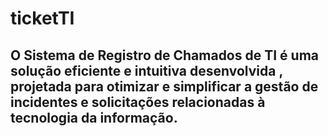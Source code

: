 # ticketTI
## O Sistema de Registro de Chamados de TI é uma solução eficiente e intuitiva desenvolvida , projetada para otimizar e simplificar a gestão de incidentes e solicitações relacionadas à tecnologia da informação.
